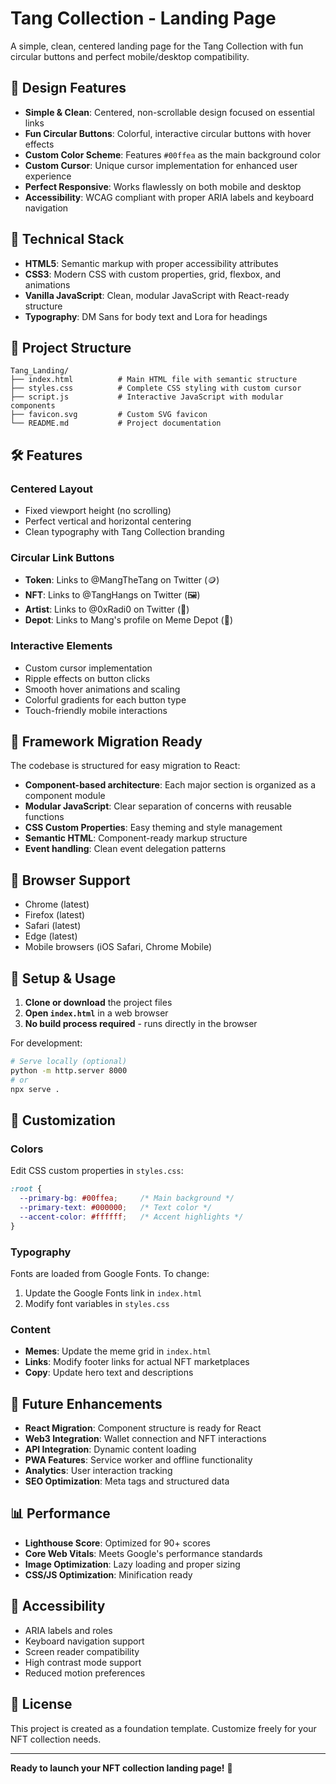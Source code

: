 # Tang Collection - Landing Page

A simple, clean, centered landing page for the Tang Collection with fun circular buttons and perfect mobile/desktop compatibility.

## 🎨 Design Features

- **Simple & Clean**: Centered, non-scrollable design focused on essential links
- **Fun Circular Buttons**: Colorful, interactive circular buttons with hover effects
- **Custom Color Scheme**: Features `#00ffea` as the main background color
- **Custom Cursor**: Unique cursor implementation for enhanced user experience
- **Perfect Responsive**: Works flawlessly on both mobile and desktop
- **Accessibility**: WCAG compliant with proper ARIA labels and keyboard navigation

## 🚀 Technical Stack

- **HTML5**: Semantic markup with proper accessibility attributes
- **CSS3**: Modern CSS with custom properties, grid, flexbox, and animations
- **Vanilla JavaScript**: Clean, modular JavaScript with React-ready structure
- **Typography**: DM Sans for body text and Lora for headings

## 📁 Project Structure

```text
Tang_Landing/
├── index.html          # Main HTML file with semantic structure
├── styles.css          # Complete CSS styling with custom cursor
├── script.js           # Interactive JavaScript with modular components
├── favicon.svg         # Custom SVG favicon
└── README.md           # Project documentation
```

## 🛠️ Features

### Centered Layout

- Fixed viewport height (no scrolling)
- Perfect vertical and horizontal centering
- Clean typography with Tang Collection branding

### Circular Link Buttons

- **Token**: Links to @MangTheTang on Twitter (🪙)
- **NFT**: Links to @TangHangs on Twitter (🖼️)
- **Artist**: Links to @0xRadi0 on Twitter (🎨)
- **Depot**: Links to Mang's profile on Meme Depot (🏪)

### Interactive Elements

- Custom cursor implementation
- Ripple effects on button clicks
- Smooth hover animations and scaling
- Colorful gradients for each button type
- Touch-friendly mobile interactions

## 🎯 Framework Migration Ready

The codebase is structured for easy migration to React:

- **Component-based architecture**: Each major section is organized as a component module
- **Modular JavaScript**: Clear separation of concerns with reusable functions
- **CSS Custom Properties**: Easy theming and style management
- **Semantic HTML**: Component-ready markup structure
- **Event handling**: Clean event delegation patterns

## 📱 Browser Support

- Chrome (latest)
- Firefox (latest)
- Safari (latest)
- Edge (latest)
- Mobile browsers (iOS Safari, Chrome Mobile)

## 🔧 Setup & Usage

1. **Clone or download** the project files
2. **Open `index.html`** in a web browser
3. **No build process required** - runs directly in the browser

For development:

```bash
# Serve locally (optional)
python -m http.server 8000
# or
npx serve .
```

## 🎨 Customization

### Colors

Edit CSS custom properties in `styles.css`:

```css
:root {
  --primary-bg: #00ffea;     /* Main background */
  --primary-text: #000000;   /* Text color */
  --accent-color: #ffffff;   /* Accent highlights */
}
```

### Typography

Fonts are loaded from Google Fonts. To change:

1. Update the Google Fonts link in `index.html`
2. Modify font variables in `styles.css`

### Content

- **Memes**: Update the meme grid in `index.html`
- **Links**: Modify footer links for actual NFT marketplaces
- **Copy**: Update hero text and descriptions

## 🔮 Future Enhancements

- **React Migration**: Component structure is ready for React
- **Web3 Integration**: Wallet connection and NFT interactions
- **API Integration**: Dynamic content loading
- **PWA Features**: Service worker and offline functionality
- **Analytics**: User interaction tracking
- **SEO Optimization**: Meta tags and structured data

## 📊 Performance

- **Lighthouse Score**: Optimized for 90+ scores
- **Core Web Vitals**: Meets Google's performance standards
- **Image Optimization**: Lazy loading and proper sizing
- **CSS/JS Optimization**: Minification ready

## 🎯 Accessibility

- ARIA labels and roles
- Keyboard navigation support
- Screen reader compatibility
- High contrast mode support
- Reduced motion preferences

## 📄 License

This project is created as a foundation template. Customize freely for your NFT collection needs.

---

**Ready to launch your NFT collection landing page!** 🚀
